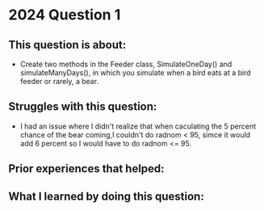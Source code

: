 # 2024 Question 1

## This question is about:
- Create two methods in the Feeder class, SimulateOneDay() and simulateManyDays(), in which you simulate when a bird eats at a bird feeder or rarely, a bear.

## Struggles with this question:
- I had an issue where I didn't realize that when caculating the 5 percent chance of the bear coming,I couldn't do radnom < 95, simce it would add 6 percent so I would have to do radnom <= 95.
## Prior experiences that helped:

## What I learned by doing this question:
